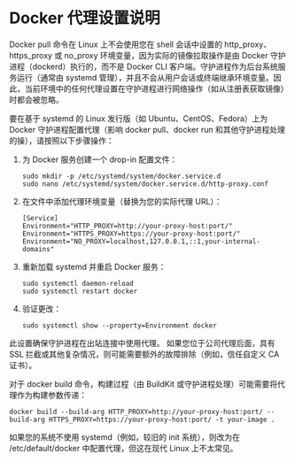 # Docker 代理设置说明

Docker pull 命令在 Linux 上不会使用您在 shell 会话中设置的 http_proxy、https_proxy 或 no_proxy 环境变量，因为实际的镜像拉取操作是由 Docker 守护进程（dockerd）执行的，而不是 Docker CLI 客户端。守护进程作为后台系统服务运行（通常由 systemd 管理），并且不会从用户会话或终端继承环境变量。因此，当前环境中的任何代理设置在守护进程进行网络操作（如从注册表获取镜像）时都会被忽略。

要在基于 systemd 的 Linux 发行版（如 Ubuntu、CentOS、Fedora）上为 Docker 守护进程配置代理（影响 docker pull、docker run 和其他守护进程处理的操），请按照以下步骤操作：

1. 为 Docker 服务创建一个 drop-in 配置文件：
   ```
   sudo mkdir -p /etc/systemd/system/docker.service.d
   sudo nano /etc/systemd/system/docker.service.d/http-proxy.conf
   ```

2. 在文件中添加代理环境变量（替换为您的实际代理 URL）：
   ```
   [Service]
   Environment="HTTP_PROXY=http://your-proxy-host:port/"
   Environment="HTTPS_PROXY=https://your-proxy-host:port/"
   Environment="NO_PROXY=localhost,127.0.0.1,::1,your-internal-domains"
   ```

3. 重新加载 systemd 并重启 Docker 服务：
   ```
   sudo systemctl daemon-reload
   sudo systemctl restart docker
   ```

4. 验证更改：
   ```
   sudo systemctl show --property=Environment docker
   ```

此设置确保守护进程在出站连接中使用代理。 如果您位于公司代理后面，具有 SSL 拦截或其他复杂情况，则可能需要额外的故障排除（例如，信任自定义 CA 证书）。

对于 docker build 命令，构建过程（由 BuildKit 或守护进程处理）可能需要将代理作为构建参数传递：
```
docker build --build-arg HTTP_PROXY=http://your-proxy-host:port/ --build-arg HTTPS_PROXY=https://your-proxy-host:port/ -t your-image .
```

如果您的系统不使用 systemd（例如，较旧的 init 系统），则改为在 /etc/default/docker 中配置代理，但这在现代 Linux 上不太常见。